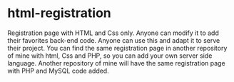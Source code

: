 # html-registration
Registration page with HTML and Css only.
Anyone can modify it to add their favorites back-end code.
Anyone can use this and adapt it to serve their project.
You can find the same registration page in another repository of mine with html, Css and PHP, so you can add your own server side language.
Another repository of mine will have the same registration page with PHP and MySQL code added.
